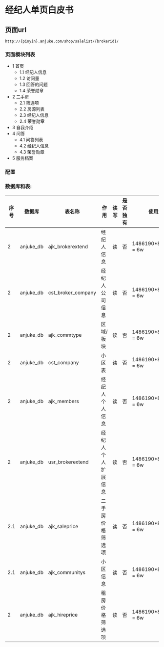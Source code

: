 # 经纪人单页白皮书

## 页面url

```
http://{pinyin}.anjuke.com/shop/salelist/{brokerid}/
```
    
### 页面模块列表
 
* 1 首页
    * 1.1 经纪人信息
    * 1.2 访问量
    * 1.3 回答的问题
    * 1.4 荣誉勋章
* 2 二手房
    * 2.1 筛选项
    * 2.2 房源列表
    * 2.3 经纪人信息
    * 2.4 荣誉勋章
* 3 自我介绍
* 4 问答
    * 4.1 问答列表
    * 4.2 经纪人信息
    * 4.3 荣誉勋章
* 5 服务档案

### 配置

### 数据库和表:
|序号|数据库|表名称|作用|读写|是否独有|使用量|
| ---|--- |  --- | --- | --- | --- | --- |
|2 |anjuke_db|ajk_brokerextend|经纪人信息|读|否|1486190*89%*5% = 6w|
|2 |anjuke_db|cst_broker_company|经纪人公司信息|读|否|1486190*89%*5% = 6w|
|2 |anjuke_db|ajk_commtype|区域/板块|读|否|1486190*89%*5% = 6w|
|2 |anjuke_db|cst_company|小区表|读|否|1486190*89%*5% = 6w|
|2 |anjuke_db|ajk_members|经纪人个人信息|读|否|1486190*89%*5% = 6w|
|2 |anjuke_db|usr_brokerextend|经纪人个人扩展信息|读|否|1486190*89%*5% = 6w|
|2.1 |anjuke_db|ajk_saleprice|二手房价格筛选项|读|否|1486190*89%*5% = 6w|
|2.1 |anjuke_db|ajk_communitys|小区信息|读|否|1486190*89%*5% = 6w|
|2 |anjuke_db|ajk_hireprice|租房价格筛选项|读|否|1486190*89%*5% = 6w|